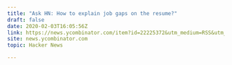 ```yaml
---
title: "Ask HN: How to explain job gaps on the resume?"
draft: false
date: 2020-02-03T16:05:56Z
link: https://news.ycombinator.com/item?id=22225372&utm_medium=RSS&utm_source=hune
site: news.ycombinator.com
topic: Hacker News  

---
```

